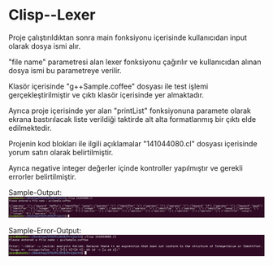 # Clisp--Lexer


Proje çalıştırıldıktan sonra main fonksiyonu içerisinde kullanıcıdan input olarak dosya ismi alır.

"file name" parametresi alan lexer fonksiyonu çağırılır ve kullanıcıdan alınan dosya ismi bu parametreye verilir.

Klasör içerisinde "g++Sample.coffee" dosyası ile test işlemi gerçekleştirilmiştir ve çıktı klasör içerisinde yer almaktadır.

Ayrıca proje içerisinde yer alan "printList" fonksiyonuna paramete olarak ekrana bastırılacak liste verildiği taktirde 
alt alta formatlanmış bir çıktı elde edilmektedir.

Projenin kod blokları ile ilgili açıklamalar "141044080.cl" dosyası içerisinde yorum satırı olarak belirtilmiştir.

Ayrıca negative integer değerler içinde kontroller yapılmıştır ve gerekli errorler belirtilmiştir.


Sample-Output: 
![alt text](https://github.com/yunuscevik/Clisp--Lexer/blob/master/ScreenShot/g%2B%2BSample-Output.png "Logo Title Text 1")


Sample-Error-Output: 
![alt text](https://github.com/yunuscevik/Clisp--Lexer/blob/master/ScreenShot/g%2B%2BSample-Error-Output.png "Logo Title Text 1")
